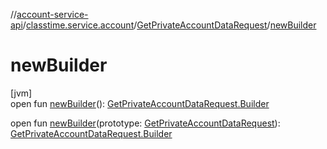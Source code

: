 //[account-service-api](../../../index.md)/[classtime.service.account](../index.md)/[GetPrivateAccountDataRequest](index.md)/[newBuilder](new-builder.md)

# newBuilder

[jvm]\
open fun [newBuilder](new-builder.md)(): [GetPrivateAccountDataRequest.Builder](-builder/index.md)

open fun [newBuilder](new-builder.md)(prototype: [GetPrivateAccountDataRequest](index.md)): [GetPrivateAccountDataRequest.Builder](-builder/index.md)
